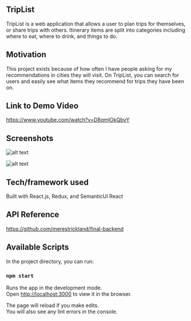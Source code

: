 ## TripList
TripList is a web application that allows a user to plan trips for themselves, or share trips with others. Itinerary items are split into categories including where to eat, where to drink, and things to do.

## Motivation
This project exists because of how often I have people asking for my recommendations in cities they will visit. On TripList, you can search for users and easily see what items they recommend for trips they have been on.

## Link to Demo Video
https://www.youtube.com/watch?v=D8qmIOkQbvY

## Screenshots
![alt text](https://github.com/merestrickland/final-frontend/blob/master/images/TripListScreenshot.png "TripList Screenshot")

![alt text](https://github.com/merestrickland/final-frontend/blob/master/images/TripList%20Screenshot2.png "TripList Screenshot")

## Tech/framework used
Built with React.js, Redux, and SemanticUI React

## API Reference
https://github.com/merestrickland/final-backend

## Available Scripts

In the project directory, you can run:

### `npm start`

Runs the app in the development mode.<br>
Open [http://localhost:3000](http://localhost:3000) to view it in the browser.

The page will reload if you make edits.<br>
You will also see any lint errors in the console.
